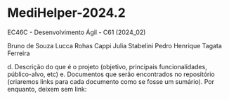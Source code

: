 # MediHelper-2024.2
EC46C - Desenvolvimento Ágil - C61 (2024_02)

Bruno de Souza
Lucca Rohas Cappi
Julia Stabelini
Pedro Henrique Tagata Ferreira 


d. Descrição do que é o projeto (objetivo, principais funcionalidades, público-alvo, etc)
e. Documentos que serão encontrados no repositório (criaremos links para cada documento como se fosse um sumário). Por enquanto, deixem sem link: 
